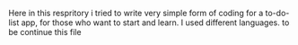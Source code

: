 Here in this respritory i tried to write very simple form of coding for a to-do-list app, for those who want to start and learn.
I used different languages.
to be continue this file 
